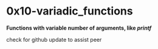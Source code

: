 
# 0x10-variadic_functions
**Functions with variable number of arguments, like *printf***

check for github update to assist peer
